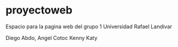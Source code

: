 # proyectoweb
Espacio para la pagina web del grupo 1 Universidad Rafael Landivar

Diego Abdo, Angel Cotoc
Kenny 
Katy
